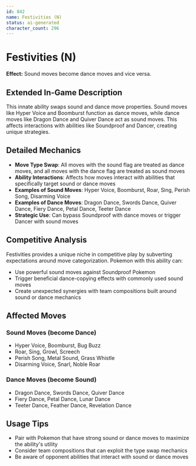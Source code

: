 ```yaml
---
id: 842
name: Festivities (N)
status: ai-generated
character_count: 296
---
```


# Festivities (N)

**Effect:** Sound moves become dance moves and vice versa.

## Extended In-Game Description
This innate ability swaps sound and dance move properties. Sound moves like Hyper Voice and Boomburst function as dance moves, while dance moves like Dragon Dance and Quiver Dance act as sound moves. This affects interactions with abilities like Soundproof and Dancer, creating unique strategies.

## Detailed Mechanics

- **Move Type Swap**: All moves with the sound flag are treated as dance moves, and all moves with the dance flag are treated as sound moves
- **Ability Interactions**: Affects how moves interact with abilities that specifically target sound or dance moves
- **Examples of Sound Moves**: Hyper Voice, Boomburst, Roar, Sing, Perish Song, Disarming Voice
- **Examples of Dance Moves**: Dragon Dance, Swords Dance, Quiver Dance, Fiery Dance, Petal Dance, Teeter Dance
- **Strategic Use**: Can bypass Soundproof with dance moves or trigger Dancer with sound moves

## Competitive Analysis

Festivities provides a unique niche in competitive play by subverting expectations around move categorization. Pokemon with this ability can:
- Use powerful sound moves against Soundproof Pokemon
- Trigger beneficial dance-copying effects with commonly used sound moves
- Create unexpected synergies with team compositions built around sound or dance mechanics

## Affected Moves

### Sound Moves (become Dance)
- Hyper Voice, Boomburst, Bug Buzz
- Roar, Sing, Growl, Screech
- Perish Song, Metal Sound, Grass Whistle
- Disarming Voice, Snarl, Noble Roar

### Dance Moves (become Sound)
- Dragon Dance, Swords Dance, Quiver Dance
- Fiery Dance, Petal Dance, Lunar Dance
- Teeter Dance, Feather Dance, Revelation Dance

## Usage Tips

- Pair with Pokemon that have strong sound or dance moves to maximize the ability's utility
- Consider team compositions that can exploit the type swap mechanics
- Be aware of opponent abilities that interact with sound or dance moves